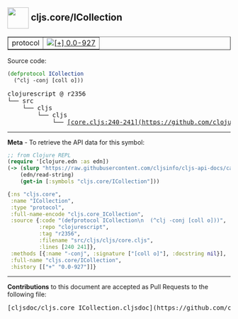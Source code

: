 ## <img width="48px" valign="middle" src="http://i.imgur.com/Hi20huC.png"> cljs.core/ICollection

 <table border="1">
<tr>

<td>protocol</td>
<td><a href="https://github.com/cljsinfo/cljs-api-docs/tree/0.0-927"><img valign="middle" alt="[+] 0.0-927" src="https://img.shields.io/badge/+-0.0--927-lightgrey.svg"></a> </td>
</tr>
</table>






Source code:

```clj
(defprotocol ICollection
  (^clj -conj [coll o]))
```

 <pre>
clojurescript @ r2356
└── src
    └── cljs
        └── cljs
            └── <ins>[core.cljs:240-241](https://github.com/clojure/clojurescript/blob/r2356/src/cljs/cljs/core.cljs#L240-L241)</ins>
</pre>


---

__Meta__ - To retrieve the API data for this symbol:

```clj
;; from Clojure REPL
(require '[clojure.edn :as edn])
(-> (slurp "https://raw.githubusercontent.com/cljsinfo/cljs-api-docs/catalog/cljs-api.edn")
    (edn/read-string)
    (get-in [:symbols "cljs.core/ICollection"]))
```

```clj
{:ns "cljs.core",
 :name "ICollection",
 :type "protocol",
 :full-name-encode "cljs.core_ICollection",
 :source {:code "(defprotocol ICollection\n  (^clj -conj [coll o]))",
          :repo "clojurescript",
          :tag "r2356",
          :filename "src/cljs/cljs/core.cljs",
          :lines [240 241]},
 :methods [{:name "-conj", :signature ["[coll o]"], :docstring nil}],
 :full-name "cljs.core/ICollection",
 :history [["+" "0.0-927"]]}

```

---

__Contributions__ to this document are accepted as Pull Requests to the following file:

 <pre>
[cljsdoc/cljs.core_ICollection.cljsdoc](https://github.com/cljsinfo/cljs-api-docs/blob/master/cljsdoc/cljs.core_ICollection.cljsdoc)
</pre>

